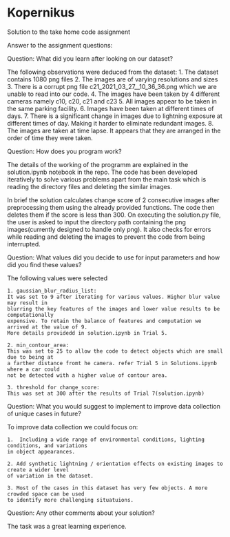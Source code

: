 # Kopernikus

Solution to the take home code assignment

Answer to the assignment questions:

Question: What did you learn after looking on our dataset?

The following observations were deduced from the dataset:
    1. The dataset contains 1080 png files
    2. The images are of varying resolutions and sizes
    3. There is a corrupt png file c21_2021_03_27__10_36_36.png which we are unable to read into our code.
    4. The images have been taken by 4 different cameras namely c10, c20, c21 and c23
    5. All images appear to be taken in the same parking facility.
    6. Images have been taken at different times of days.
    7. There is a significant change in images due to lightning exposure at different times of day. Making it harder to eliminate redundant images.
    8. The images are taken at time lapse. It appears that they are arranged in the order of time they were taken.

Question: How does you program work?

The details of the working of the programm are explained in the solution.ipynb notebook in the repo. The code has been developed iteratively to solve various problems apart from the main task which is reading the directory files and deleting the similar images. 

In brief the solution calculates change score of 2 consecutive images after preprocessing them using the already provided functions. The code then deletes them if the score is less than 300. On executing the solution.py file, the user is asked to input the directory path containing the png images(currently designed to handle only png). It also checks for errors while reading and deleting the images to prevent the code from being interrupted.

Question: What values did you decide to use for input parameters and how did you find these values?

The following values were selected

    1. gaussian_blur_radius_list: 
    It was set to 9 after iterating for various values. Higher blur value may result in 
    blurring the key features of the images and lower value results to be computationally 
    expensive. To retain the balance of features and computation we arrived at the value of 9.
    More details providedd in solution.ipynb in Trial 5.

    2. min_contour_area: 
    This was set to 25 to allow the code to detect objects which are small due to being at
    a farther distance fromt he camera. refer Trial 5 in Solutions.ipynb where a car could 
    not be detected with a higher value of contour area. 

    3. threshold for change_score:
    This was set at 300 after the results of Trial 7(solution.ipynb)

Question: What you would suggest to implement to improve data collection of unique cases in future?

To improve data collection we could focus on:

    1.  Including a wide range of environmental conditions, lighting conditions, and variations 
    in object appearances.
    
    2. Add synthetic lightning / orientation effects on existing images to create a wider level
    of variation in the dataset.
    
    3. Most of the cases in this dataset has very few objects. A more crowded space can be used
    to identify more challenging situatuions.

Question: Any other comments about your solution?

The task was a great learning experience.
